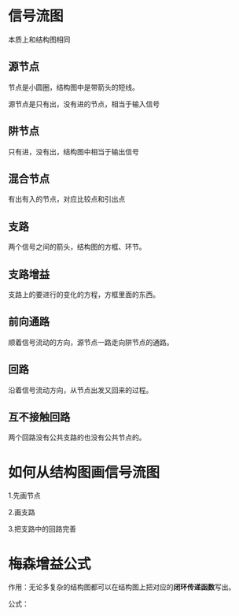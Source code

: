# 信号流图

本质上和结构图相同

## 源节点
节点是小圆圈，结构图中是带箭头的短线。

源节点是只有出，没有进的节点，相当于输入信号

## 阱节点
只有进，没有出，结构图中相当于输出信号

## 混合节点
有出有入的节点，对应比较点和引出点

## 支路

两个信号之间的箭头，结构图的方框、环节。

## 支路增益

支路上的要进行的变化的方程，方框里面的东西。

## 前向通路

顺着信号流动的方向，源节点一路走向阱节点的通路。

## 回路

沿着信号流动方向，从节点出发又回来的过程。
## 互不接触回路

两个回路没有公共支路的也没有公共节点的。

# 如何从结构图画信号流图

1.先画节点

2.画支路

3.把支路中的回路完善

# 梅森增益公式

作用：无论多复杂的结构图都可以在结构图上把对应的**闭环传递函数**写出。

公式：


